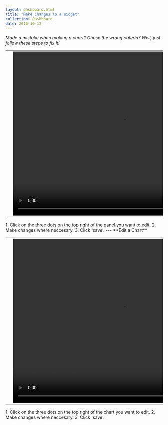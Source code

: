 ```yaml
---
layout: dashboard.html
title: "Make Changes to a Widget"
collection: Dashboard
date: 2016-10-12
---
```

_Made a mistake when making a chart? Chose the wrong criteria? Well, just follow these steps to fix it!_

<table>
<tr>
<td width="50px"></td>
<td width="700px">
<video width="700" height="525" controls>
	<source src="/assets/video/Dashboard/how_to_edit_a_panel.mp4" type="video/mp4">
	Your browser does not support the video tag.
</video>
</td>
<td width="50px"></td>
</tr>
</table>
1. Click on the three dots on the top right of the panel you want to edit.
2. Make changes where neccesary.
3. Click 'save'.
---
**Edit a Chart**

<table>
<tr>
<td width="50px"></td>
<td width="700px">
<video width="700" height="525" controls>
	<source src="/assets/video/Dashboard/how_to_edit_a_chart.mp4" type="video/mp4">
	Your browser does not support the video tag.
</video>
</td>
<td width="50px"></td>
</tr>
</table>
1. Click on the three dots on the top right of the chart you want to edit.
2. Make changes where neccesary.
3. Click 'save'.

